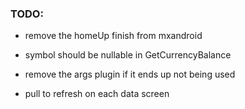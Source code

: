 ### TODO:
- remove the homeUp finish from mxandroid
- symbol should be nullable in GetCurrencyBalance
- remove the args plugin if it ends up not being used

- pull to refresh on each data screen